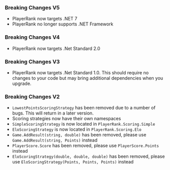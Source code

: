 ### Breaking Changes V5

- PlayerRank now targets .NET 7
- PlayerRank no longer supports .NET Framework

### Breaking Changes V4

- PlayerRank now targets .Net Standard 2.0

### Breaking Changes V3

- PlayerRank now targets .Net Standard 1.0. This should require no changes to your code but may bring additional dependencies when you upgrade.

### Breaking Changes V2

- `LowestPointsScoringStrategy` has been removed due to a number of bugs. This will return in a later version.
- Scoring strategies now have their own namespaces
 - `SimpleScoringStrategy` is now located in `PlayerRank.Scoring.Simple`
 - `EloScoringStrategy` is now located in `PlayerRank.Scoring.Elo`
- `Game.AddResult(string, double)` has been removed, please use `Game.AddResult(string, Points)` instead
- `PlayerScore.Score` has been removed, please use `PlayerScore.Points` instead
- `EloScoringStrategy(double, double, double)` has been removed, please use `EloScoringStrategy(Points, Points, Points)` instead